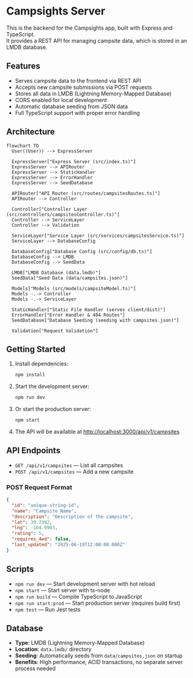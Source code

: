 # Campsights Server

This is the backend for the Campsights app, built with Express and TypeScript.  
It provides a REST API for managing campsite data, which is stored in an LMDB database.

## Features

- Serves campsite data to the frontend via REST API
- Accepts new campsite submissions via POST requests
- Stores all data in LMDB (Lightning Memory-Mapped Database)
- CORS enabled for local development
- Automatic database seeding from JSON data
- Full TypeScript support with proper error handling

## Architecture

```mermaid
flowchart TD
  User((User)) --> ExpressServer

  ExpressServer["Express Server (src/index.ts)"]
  ExpressServer --> APIRouter
  ExpressServer --> StaticHandler
  ExpressServer --> ErrorHandler
  ExpressServer --> SeedDatabase

  APIRouter["API Router (src/routes/campsitesRoutes.ts)"]
  APIRouter --> Controller

  Controller["Controller Layer (src/controllers/campsitesController.ts)"]
  Controller --> ServiceLayer
  Controller --> Validation

  ServiceLayer["Service Layer (src/services/campsitesService.ts)"]
  ServiceLayer --> DatabaseConfig

  DatabaseConfig["Database Config (src/config/db.ts)"]
  DatabaseConfig --> LMDB
  DatabaseConfig --> SeedData

  LMDB["LMDB Database (data.lmdb)"]
  SeedData["Seed Data (data/campsites.json)"]

  Models["Models (src/models/campsiteModel.ts)"]
  Models -.-> Controller
  Models -.-> ServiceLayer

  StaticHandler["Static File Handler (serves client/dist)"]
  ErrorHandler["Error Handler & 404 Routes"]
  SeedDatabase["Database Seeding (seeding with campsites.json)"]

  Validation["Request Validation"]
```

## Getting Started

1. Install dependencies:
   ```sh
   npm install
   ```

2. Start the development server:
   ```sh
   npm run dev
   ```

3. Or start the production server:
   ```sh
   npm start
   ```

4. The API will be available at [http://localhost:3000/api/v1/campsites](http://localhost:3000/api/v1/campsites)

## API Endpoints

- `GET /api/v1/campsites` — List all campsites
- `POST /api/v1/campsites` — Add a new campsite

### POST Request Format

```json
{
  "id": "unique-string-id",
  "name": "Campsite Name",
  "description": "Description of the campsite",
  "lat": 39.7392,
  "lng": -104.9903,
  "rating": 5,
  "requires_4wd": false,
  "last_updated": "2025-06-19T12:00:00.000Z"
}
```

## Scripts

- `npm run dev` — Start development server with hot reload
- `npm start` — Start server with ts-node
- `npm run build` — Compile TypeScript to JavaScript
- `npm run start:prod` — Start production server (requires build first)
- `npm test` — Run Jest tests

## Database

- **Type**: LMDB (Lightning Memory-Mapped Database)
- **Location**: `data.lmdb/` directory
- **Seeding**: Automatically seeds from `data/campsites.json` on startup
- **Benefits**: High performance, ACID transactions, no separate server process needed
